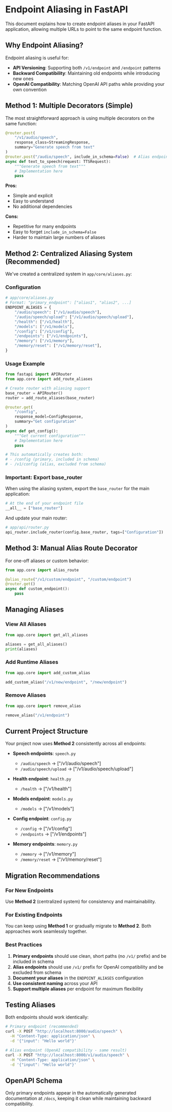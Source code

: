 # Endpoint Aliasing in FastAPI

This document explains how to create endpoint aliases in your FastAPI application, allowing multiple URLs to point to the same endpoint function.

## Why Endpoint Aliasing?

Endpoint aliasing is useful for:

- **API Versioning**: Supporting both `/v1/endpoint` and `/endpoint` patterns
- **Backward Compatibility**: Maintaining old endpoints while introducing new ones
- **OpenAI Compatibility**: Matching OpenAI API paths while providing your own convention

## Method 1: Multiple Decorators (Simple)

The most straightforward approach is using multiple decorators on the same function:

```python
@router.post(
    "/v1/audio/speech",
    response_class=StreamingResponse,
    summary="Generate speech from text"
)
@router.post("/audio/speech", include_in_schema=False)  # Alias endpoint
async def text_to_speech(request: TTSRequest):
    """Generate speech from text"""
    # Implementation here
    pass
```

**Pros:**

- Simple and explicit
- Easy to understand
- No additional dependencies

**Cons:**

- Repetitive for many endpoints
- Easy to forget `include_in_schema=False`
- Harder to maintain large numbers of aliases

## Method 2: Centralized Aliasing System (Recommended)

We've created a centralized system in `app/core/aliases.py`:

### Configuration

```python
# app/core/aliases.py
# Format: "primary_endpoint": ["alias1", "alias2", ...]
ENDPOINT_ALIASES = {
    "/audio/speech": ["/v1/audio/speech"],
    "/audio/speech/upload": ["/v1/audio/speech/upload"],
    "/health": ["/v1/health"],
    "/models": ["/v1/models"],
    "/config": ["/v1/config"],
    "/endpoints": ["/v1/endpoints"],
    "/memory": ["/v1/memory"],
    "/memory/reset": ["/v1/memory/reset"],
}
```

### Usage Example

```python
from fastapi import APIRouter
from app.core import add_route_aliases

# Create router with aliasing support
base_router = APIRouter()
router = add_route_aliases(base_router)

@router.get(
    "/config",
    response_model=ConfigResponse,
    summary="Get configuration"
)
async def get_config():
    """Get current configuration"""
    # Implementation here
    pass

# This automatically creates both:
# - /config (primary, included in schema)
# - /v1/config (alias, excluded from schema)
```

### Important: Export base_router

When using the aliasing system, export the `base_router` for the main application:

```python
# At the end of your endpoint file
__all__ = ["base_router"]
```

And update your main router:

```python
# app/api/router.py
api_router.include_router(config.base_router, tags=["Configuration"])
```

## Method 3: Manual Alias Route Decorator

For one-off aliases or custom behavior:

```python
from app.core import alias_route

@alias_route("/v1/custom/endpoint", "/custom/endpoint")
@router.get()
async def custom_endpoint():
    pass
```

## Managing Aliases

### View All Aliases

```python
from app.core import get_all_aliases

aliases = get_all_aliases()
print(aliases)
```

### Add Runtime Aliases

```python
from app.core import add_custom_alias

add_custom_alias("/v1/new/endpoint", "/new/endpoint")
```

### Remove Aliases

```python
from app.core import remove_alias

remove_alias("/v1/endpoint")
```

## Current Project Structure

Your project now uses **Method 2** consistently across all endpoints:

- **Speech endpoints**: `speech.py`

  - `/audio/speech` → ["/v1/audio/speech"]
  - `/audio/speech/upload` → ["/v1/audio/speech/upload"]

- **Health endpoint**: `health.py`

  - `/health` → ["/v1/health"]

- **Models endpoint**: `models.py`

  - `/models` → ["/v1/models"]

- **Config endpoint**: `config.py`

  - `/config` → ["/v1/config"]
  - `/endpoints` → ["/v1/endpoints"]

- **Memory endpoints**: `memory.py`
  - `/memory` → ["/v1/memory"]
  - `/memory/reset` → ["/v1/memory/reset"]

## Migration Recommendations

### For New Endpoints

Use **Method 2** (centralized system) for consistency and maintainability.

### For Existing Endpoints

You can keep using **Method 1** or gradually migrate to **Method 2**. Both approaches work seamlessly together.

### Best Practices

1. **Primary endpoints** should use clean, short paths (no `/v1/` prefix) and be included in schema
2. **Alias endpoints** should use `/v1/` prefix for OpenAI compatibility and be excluded from schema
3. **Document your aliases** in the `ENDPOINT_ALIASES` configuration
4. **Use consistent naming** across your API
5. **Support multiple aliases** per endpoint for maximum flexibility

## Testing Aliases

Both endpoints should work identically:

```bash
# Primary endpoint (recommended)
curl -X POST "http://localhost:8000/audio/speech" \
  -H "Content-Type: application/json" \
  -d '{"input": "Hello world"}'

# Alias endpoint (OpenAI compatibility - same result)
curl -X POST "http://localhost:8000/v1/audio/speech" \
  -H "Content-Type: application/json" \
  -d '{"input": "Hello world"}'
```

## OpenAPI Schema

Only primary endpoints appear in the automatically generated documentation at `/docs`, keeping it clean while maintaining backward compatibility.
